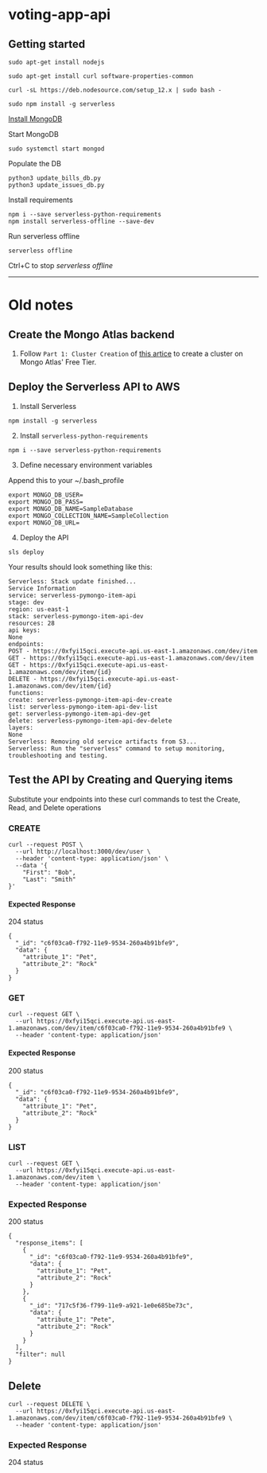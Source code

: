 # voting-app-api

## Getting started

```
sudo apt-get install nodejs

sudo apt-get install curl software-properties-common

curl -sL https://deb.nodesource.com/setup_12.x | sudo bash -

sudo npm install -g serverless
```

[Install MongoDB](https://docs.mongodb.com/manual/tutorial/install-mongodb-on-debian/#install-mongodb-community-edition)

Start MongoDB

```
sudo systemctl start mongod
```

Populate the DB

```
python3 update_bills_db.py
python3 update_issues_db.py
```


Install requirements

```
npm i --save serverless-python-requirements
npm install serverless-offline --save-dev
```

Run serverless offline

```
serverless offline
```

Ctrl+C to stop _serverless offline_

--------------------------------------------------------------------------------

# Old notes

## Create the Mongo Atlas backend

1. Follow `Part 1: Cluster Creation` of [this artice](https://medium.com/swlh/creating-a-mongodb-cluster-and-inserting-a-document-with-python-ac90cc9d979c) to create a cluster on Mongo Atlas' Free Tier.

## Deploy the Serverless API to AWS

1. Install Serverless

  ```
  npm install -g serverless
  ```

2. Install `serverless-python-requirements`

  ```
  npm i --save serverless-python-requirements
  ```

3. Define necessary environment variables

  Append this to your ~/.bash_profile

  ```
  export MONGO_DB_USER=
  export MONGO_DB_PASS=
  export MONGO_DB_NAME=SampleDatabase
  export MONGO_COLLECTION_NAME=SampleCollection
  export MONGO_DB_URL=
  ```

4. Deploy the API

  ```
  sls deploy
  ```

  Your results should look something like this:

  ```
  Serverless: Stack update finished...
  Service Information
  service: serverless-pymongo-item-api
  stage: dev
  region: us-east-1
  stack: serverless-pymongo-item-api-dev
  resources: 28
  api keys:
  None
  endpoints:
  POST - https://0xfyi15qci.execute-api.us-east-1.amazonaws.com/dev/item
  GET - https://0xfyi15qci.execute-api.us-east-1.amazonaws.com/dev/item
  GET - https://0xfyi15qci.execute-api.us-east-1.amazonaws.com/dev/item/{id}
  DELETE - https://0xfyi15qci.execute-api.us-east-1.amazonaws.com/dev/item/{id}
  functions:
  create: serverless-pymongo-item-api-dev-create
  list: serverless-pymongo-item-api-dev-list
  get: serverless-pymongo-item-api-dev-get
  delete: serverless-pymongo-item-api-dev-delete
  layers:
  None
  Serverless: Removing old service artifacts from S3...
  Serverless: Run the "serverless" command to setup monitoring, troubleshooting and testing.
  ```

## Test the API by Creating and Querying items

Substitute your endpoints into these curl commands to test the Create, Read, and Delete operations

### CREATE

```
curl --request POST \
  --url http://localhost:3000/dev/user \
  --header 'content-type: application/json' \
  --data '{
    "First": "Bob",
    "Last": "Smith"
}'
```

#### Expected Response

204 status

```
{
  "_id": "c6f03ca0-f792-11e9-9534-260a4b91bfe9",
  "data": {
    "attribute_1": "Pet",
    "attribute_2": "Rock"
  }
}
```

### GET

```
curl --request GET \
  --url https://0xfyi15qci.execute-api.us-east-1.amazonaws.com/dev/item/c6f03ca0-f792-11e9-9534-260a4b91bfe9 \
  --header 'content-type: application/json'
```

#### Expected Response

200 status

```
{
  "_id": "c6f03ca0-f792-11e9-9534-260a4b91bfe9",
  "data": {
    "attribute_1": "Pet",
    "attribute_2": "Rock"
  }
}
```

### LIST

```
curl --request GET \
  --url https://0xfyi15qci.execute-api.us-east-1.amazonaws.com/dev/item \
  --header 'content-type: application/json'
```

### Expected Response

200 status

```
{
  "response_items": [
    {
      "_id": "c6f03ca0-f792-11e9-9534-260a4b91bfe9",
      "data": {
        "attribute_1": "Pet",
        "attribute_2": "Rock"
      }
    },
    {
      "_id": "717c5f36-f799-11e9-a921-1e0e685be73c",
      "data": {
        "attribute_1": "Pete",
        "attribute_2": "Rock"
      }
    }
  ],
  "filter": null
}
```

## Delete

```
curl --request DELETE \
  --url https://0xfyi15qci.execute-api.us-east-1.amazonaws.com/dev/item/c6f03ca0-f792-11e9-9534-260a4b91bfe9 \
  --header 'content-type: application/json'
```

### Expected Response

204 status
